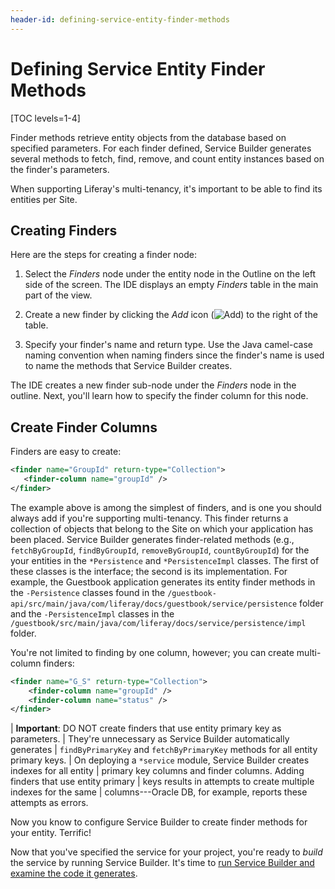 ```yaml
---
header-id: defining-service-entity-finder-methods
---
```


# Defining Service Entity Finder Methods

[TOC levels=1-4]

Finder methods retrieve entity objects from the database based on specified
parameters. For each finder defined, Service Builder generates several methods
to fetch, find, remove, and count entity instances based on the finder's
parameters. 

When supporting Liferay's multi-tenancy, it's important to be able to find its
entities per Site. 

## Creating Finders

Here are the steps for creating a finder node:

1.  Select the *Finders* node under the entity node in the Outline on the left 
    side of the screen. The IDE displays an empty *Finders* table in the main
    part of the view.

2.  Create a new finder by clicking the *Add* icon
    (![Add](../../../../images/icon-add-ide.png))
    to the right of the table.

3.  Specify your finder's name and return type. Use the Java camel-case naming 
    convention when naming finders since the finder's name is used to name the
    methods that Service Builder creates.

The IDE creates a new finder sub-node under the *Finders* node in the outline.
Next, you'll learn how to specify the finder column for this node. 

## Create Finder Columns

Finders are easy to create: 

```xml
<finder name="GroupId" return-type="Collection">
   <finder-column name="groupId" />
</finder> 
```

The example above is among the simplest of finders, and is one you should always
add if you're supporting multi-tenancy. This finder returns a collection of
objects that belong to the Site on which your application has been placed.
Service Builder generates finder-related methods (e.g., `fetchByGroupId`,
`findByGroupId`, `removeByGroupId`, `countByGroupId`) for the your entities in
the `*Persistence` and `*PersistenceImpl` classes. The first of these classes is
the interface; the second is its implementation. For example, the Guestbook
application generates its entity finder methods in the `-Persistence`
classes found in the
`/guestbook-api/src/main/java/com/liferay/docs/guestbook/service/persistence` folder
and the `-PersistenceImpl` classes in the
`/guestbook/src/main/java/com/liferay/docs/service/persistence/impl`
folder.

You're not limited to finding by one column, however; you can create
multi-column finders: 

```xml
<finder name="G_S" return-type="Collection">
	<finder-column name="groupId" />
	<finder-column name="status" />
</finder>
```

| **Important**: DO NOT create finders that use entity primary key as parameters.
| They're unnecessary as Service Builder automatically generates
| `findByPrimaryKey` and `fetchByPrimaryKey` methods for all entity primary keys.
| On deploying a `*service` module, Service Builder creates indexes for all entity
| primary key columns and finder columns. Adding finders that use entity primary
| keys results in attempts to create multiple indexes for the same
| columns---Oracle DB, for example, reports these attempts as errors.

Now you know to configure Service Builder to create finder methods for your
entity. Terrific!

Now that you've specified the service for your project, you're ready to *build*
the service by running Service Builder. It's time to
[run Service Builder and examine the code it generates](/docs/7-2/appdev/-/knowledge_base/a/running-service-builder). 
